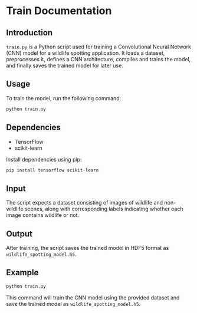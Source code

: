 # Train Documentation

## Introduction

`train.py` is a Python script used for training a Convolutional Neural Network (CNN) model for a wildlife spotting application. It loads a dataset, preprocesses it, defines a CNN architecture, compiles and trains the model, and finally saves the trained model for later use.

## Usage

To train the model, run the following command:

```bash
python train.py
```

## Dependencies

- TensorFlow
- scikit-learn

Install dependencies using pip:

```bash
pip install tensorflow scikit-learn
```

## Input

The script expects a dataset consisting of images of wildlife and non-wildlife scenes, along with corresponding labels indicating whether each image contains wildlife or not.

## Output

After training, the script saves the trained model in HDF5 format as `wildlife_spotting_model.h5`.

## Example

```bash
python train.py
```

This command will train the CNN model using the provided dataset and save the trained model as `wildlife_spotting_model.h5`.

